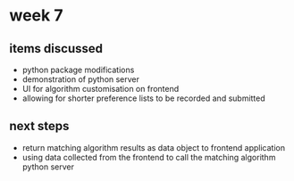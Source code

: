 # week 7

## items discussed

- python package modifications
- demonstration of python server
- UI for algorithm customisation on frontend
- allowing for shorter preference lists to be recorded and submitted

## next steps

- return matching algorithm results as data object to frontend application
- using data collected from the frontend to call the matching algorithm python server

